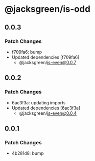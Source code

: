 # @jacksgreen/is-odd

## 0.0.3

### Patch Changes

- f709fa6: bump
- Updated dependencies [f709fa6]
  - @jacksgreen/is-even@0.0.7

## 0.0.2

### Patch Changes

- 6ac3f3a: updating imports
- Updated dependencies [6ac3f3a]
  - @jacksgreen/is-even@0.0.4

## 0.0.1

### Patch Changes

- 4b281d8: bump
